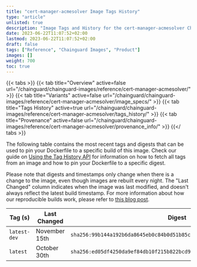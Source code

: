 ```yaml
---
title: "cert-manager-acmesolver Image Tags History"
type: "article"
unlisted: true
description: "Image Tags and History for the cert-manager-acmesolver Chainguard Image"
date: 2023-06-22T11:07:52+02:00
lastmod: 2023-06-22T11:07:52+02:00
draft: false
tags: ["Reference", "Chainguard Images", "Product"]
images: []
weight: 700
toc: true
---
```


{{< tabs >}}
{{< tab title="Overview" active=false url="/chainguard/chainguard-images/reference/cert-manager-acmesolver/" >}}
{{< tab title="Variants" active=false url="/chainguard/chainguard-images/reference/cert-manager-acmesolver/image_specs/" >}}
{{< tab title="Tags History" active=true url="/chainguard/chainguard-images/reference/cert-manager-acmesolver/tags_history/" >}}
{{< tab title="Provenance" active=false url="/chainguard/chainguard-images/reference/cert-manager-acmesolver/provenance_info/" >}}
{{</ tabs >}}

The following table contains the most recent tags and digests that can be used to pin your Dockerfile to a specific build of this image. Check our guide on [Using the Tag History API](/chainguard/chainguard-images/using-the-tag-history-api/) for information on how to fetch all tags from an image and how to pin your Dockerfile to a specific digest.

Please note that digests and timestamps only change when there is a change to the image, even though images are rebuilt every night. The "Last Changed" column indicates when the image was last modified, and doesn't always reflect the latest build timestamp. For more information about how our reproducible builds work, please refer to [this blog post](https://www.chainguard.dev/unchained/reproducing-chainguards-reproducible-image-builds).

| Tag (s)       | Last Changed  | Digest                                                                    |
|---------------|---------------|---------------------------------------------------------------------------|
|  `latest-dev` | November 15th | `sha256:99b144a192b6da8645eb0c84b0d51b85c468809d16da2ca8c765f2116177f2c8` |
|  `latest`     | October 30th  | `sha256:ed05df4250da9ef84db10f215b822bcd92f7132997bef1983f37543c0290dd75` |

